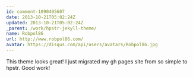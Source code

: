 ```yaml
---
id: comment-1090405607
date: 2013-10-21T05:02:24Z
updated: 2013-10-21T05:02:24Z
_parent: /work/hpstr-jekyll-theme/
name: Robpol86
url: http://www.robpol86.com/
avatar: https://disqus.com/api/users/avatars/Robpol86.jpg
---
```


This theme looks great! I just migrated my gh pages site from so simple
to hpstr. Good work!
